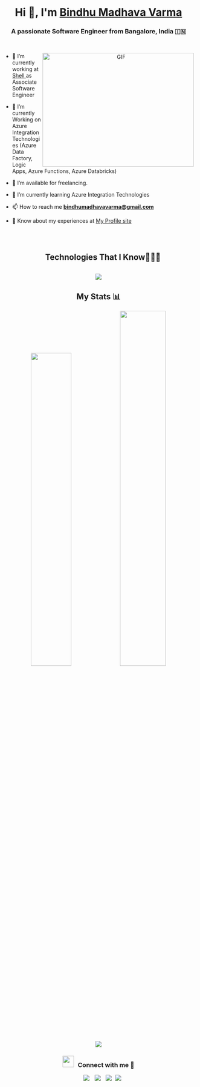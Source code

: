 <h1 align="center">Hi 👋, I'm <a href="https://bindhumadhav.in/" target="blank">
Bindhu Madhava Varma</a></h1>
<h3 align="center">A passionate Software Engineer from Bangalore, India &#127470;&#127475</h3>
<br/>

<p>
  
<a target="_blank" align="center">
  <img align="right" top="500" height="300" width="400" alt="GIF" src="https://media.giphy.com/media/SWoSkN6DxTszqIKEqv/giphy.gif">
</a>

- 🔭 I’m currently working at <a href="https://shell.com" target="blank">Shell </a> as Associate Software Engineer

- 🌱 I’m currently Working on Azure Integration Technologies (Azure Data Factory, Logic Apps, Azure Functions, Azure Databricks)

- 🤝 I’m available for freelancing.

- 🌱 I’m currently learning Azure Integration Technologies

- 📫 How to reach me **bindhumadhavavarma@gmail.com**

- 📄 Know about my experiences at <a href="https://bindhumadhav.in" target="blank">My Profile site</a>
<br/>
</p>

<div id="user-content-toc">
  <ul align="center">
    <summary><h2 style="display: inline-block">Technologies That I Know👨🏻‍💻</h2></summary>
  </ul>
</div>
<!--tech stack icons-->
<p align="center">
  <a href="https://skillicons.dev">
    <img src="https://skillicons.dev/icons?i=androidstudio,azure,bootstrap,c,cs,cloudflare,css,dart,discord,docker,dotnet,express,figma,firebase,flask,flutter,git,github,html,java,js,jquery,mongodb,mysql,nodejs,php,postgres,postman,py,r,react,redux,sass,tailwind,ts,visualstudio,vscode" />
  </a>
</p>
<h2 align="center">My Stats 📊</h2>
<p align="center">
  <img style="width:46%" src="https://github-readme-stats.vercel.app/api?username=bindhumadhavavarma&theme=vue-dark&show_icons=true&hide_border=true&count_private=true"/>
  <img style="width:49%" src="https://github-readme-streak-stats.herokuapp.com/?user=bindhumadhavavarma&theme=vue-dark&hide_border=true" />
</p>
<p align="center">
   <img src="https://github-readme-stats.vercel.app/api/top-langs/?username=bindhumadhavavarma&theme=vue-dark&show_icons=true&hide_border=true&layout=donut&langs_count=10" />
</p>


<h3 align="center" > <img src="https://media.giphy.com/media/iY8CRBdQXODJSCERIr/giphy.gif" width="30" height="30" style="margin-right: 10px;">Connect with me 🤝 </h3>

<p align="center">

 <div align="center"  class="icons-social" style="margin-left: 10px;">
        <a style="margin-left: 10px;"  target="_blank" href="https://www.linkedin.com/in/cbmvarma/">
			<img src="https://img.icons8.com/doodle/40/000000/linkedin--v2.png"></a>
        <a style="margin-left: 10px;" target="_blank" href="https://github.com/bindhumadhavavarma">
		<img src="https://img.icons8.com/doodle/40/000000/github--v1.png"></a>
        <a style="margin-left: 10px;" target="_blank" href="https://instagram.com/bindhu_madhav_varma">
			<img src="https://img.icons8.com/doodle/40/000000/instagram-new--v2.png"></a>
		<a style="margin-left: 5px;" target="_blank" href="https://github.com/100rabhcsmc/Me.io/blob/master/01SaurabhChavanReactNativeResume.pdf">
					<img src="https://img.icons8.com/dusk/40/000000/domain.png" ></a>
      </div>

</p>
